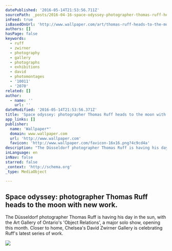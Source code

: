 ```yaml
---
datePublished: '2016-05-14T21:53:56.711Z'
sourcePath: _posts/2016-04-16-space-odyssey-photographer-thomas-ruff-heads-to-the-moon-wi.md
inFeed: true
isBasedOnUrl: 'http://www.wallpaper.com/art/thomas-ruff-heads-to-the-moon-with-new-work-at-david-zwirner'
authors: []
hasPage: false
keywords:
  - ruff
  - zwirner
  - photography
  - gallery
  - photographs
  - exhibitions
  - david
  - photomontages
  - '10011'
  - '2070'
related: []
author:
  - name: ''
    url: ''
dateModified: '2016-05-14T21:53:56.371Z'
title: 'Space odyssey: photographer Thomas Ruff heads to the moon with new work.'
app_links: []
publisher:
  name: 'Wallpaper*'
  domain: www.wallpaper.com
  url: 'http://www.wallpaper.com'
  favicon: 'http://www.wallpaper.com/favicon-16x16.png?4c9cd4a'
description: "The Düsseldorf photographer Thomas Ruff is having his day in the sun, with the Art Gallery of Ontario's 'Object Relations', a major solo show, opening this month. Closer to home, Chelsea's David Zwirner Gallery is celebrating Ruff's latest series of work."
inLanguage: en
inNav: false
starred: false
_context: 'http://schema.org'
_type: MediaObject

---
```

<article style=""><h1>Space odyssey: photographer Thomas Ruff heads to the moon with new work.</h1><p>The Düsseldorf photographer Thomas Ruff is having his day in the sun, with the Art Gallery of Ontario's 'Object Relations', a major solo show, opening this month. Closer to home, Chelsea's David Zwirner Gallery is celebrating Ruff's latest series of work.</p><img src="https://s3-us-west-2.amazonaws.com/the-grid-img/p/6c8a09fa223ef7576c2280cc4791191f7651bcb1.jpg" /></article>